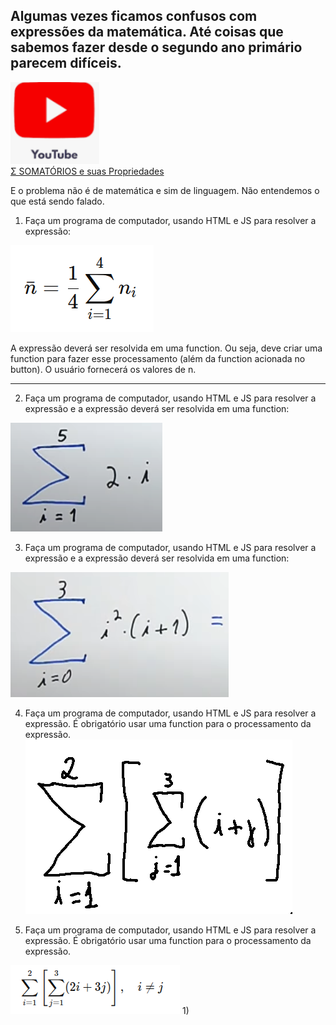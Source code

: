 ## Algumas vezes ficamos confusos com expressões da matemática. Até coisas que sabemos fazer desde o segundo ano primário parecem difíceis.

![alt text](image-4.png)  
 [Σ SOMATÓRIOS e suas Propriedades](https://www.youtube.com/watch?v=zygBC5kY6es)

E o problema não é de matemática e sim de linguagem. Não entendemos o que está sendo falado.

1) Faça um programa de computador, usando HTML e JS para resolver a expressão:

![alt text](image-6.png)

A expressão deverá ser resolvida em uma function. Ou seja, deve criar uma function para fazer esse processamento (além da function acionada no button). O usuário fornecerá os valores de n.

--- 


2) Faça um programa de computador, usando HTML e JS para resolver a expressão e a expressão deverá ser resolvida em uma function:
   
![alt text](image-2.png) 

3) Faça um programa de computador, usando HTML e JS para resolver a expressão e a expressão deverá ser resolvida em uma function:
   
![alt text](image-3.png)

4) Faça um programa de computador, usando HTML e JS para resolver a expressão. É obrigatório usar uma function para o processamento da expressão.
![alt text](image-1.png)

5) Faça um programa de computador, usando HTML e JS para resolver a expressão. É obrigatório usar uma function para o processamento da expressão.

![alt text](image-5.png)
1) 